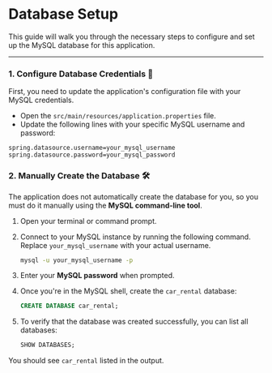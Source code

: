 # Database Setup

This guide will walk you through the necessary steps to configure and set up the MySQL database for this application.

---

### 1. Configure Database Credentials 🔑

First, you need to update the application's configuration file with your MySQL credentials.

* Open the `src/main/resources/application.properties` file.
* Update the following lines with your specific MySQL username and password:

```properties
spring.datasource.username=your_mysql_username
spring.datasource.password=your_mysql_password
```

### 2. Manually Create the Database 🛠️

The application does not automatically create the database for you, so you must do it manually using the **MySQL command-line tool**.

1.  Open your terminal or command prompt.
2.  Connect to your MySQL instance by running the following command. Replace `your_mysql_username` with your actual username.

    ```bash
    mysql -u your_mysql_username -p
    ```

3.  Enter your **MySQL password** when prompted.
4.  Once you're in the MySQL shell, create the `car_rental` database:

    ```sql
    CREATE DATABASE car_rental;
    ```

5.  To verify that the database was created successfully, you can list all databases:

    ```sql
    SHOW DATABASES;
    ```

You should see `car_rental` listed in the output.
